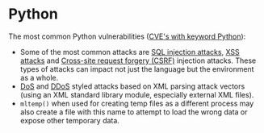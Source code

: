 # Python

The most common Python vulnerabilities ([CVE's with keyword Python](https://cve.mitre.org/cgi-bin/cvekey.cgi?keyword=JavaScript)):

* Some of the most common attacks are [SQL injection attacks](../../../trees/application-hacking/SQL-injection.md), [XSS attacks](../../../trees/web-hacking/XSS.md) and [Cross-site request forgery (CSRF)](../../../trees/web-hacking/CSRF.md) injection attacks. These types of attacks can impact not just the language but the environment as a whole.
* [DoS](../../../trees/network-attacks/DoS.md) and [DDoS](../../../trees/network-attacks/DDoS.md) styled attacks based on XML parsing attack vectors (using an XML standard library module, especially external XML files).
* `mltemp()` when used for creating temp files as a different process may also create a file with this name to attempt to load the wrong data or expose other temporary data.
